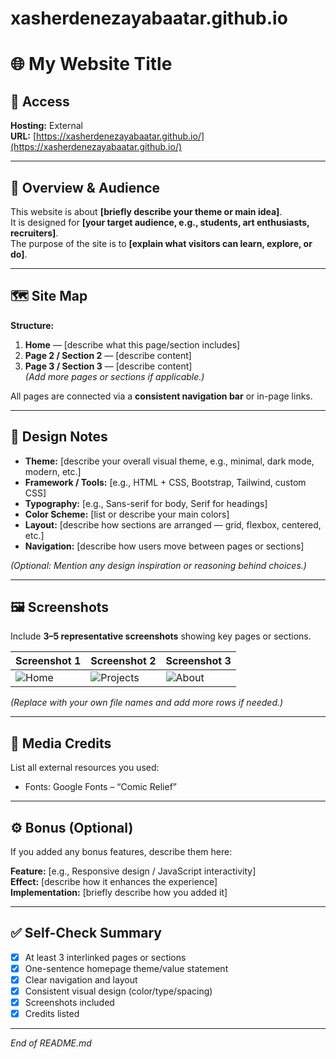 # xasherdenezayabaatar.github.io

# 🌐 My Website Title

## 🔗 Access
**Hosting:** External  
**URL:** [https://xasherdenezayabaatar.github.io/](https://xasherdenezayabaatar.github.io/)

---

## 🧭 Overview & Audience
This website is about **[briefly describe your theme or main idea]**.  
It is designed for **[your target audience, e.g., students, art enthusiasts, recruiters]**.  
The purpose of the site is to **[explain what visitors can learn, explore, or do]**.

---

## 🗺️ Site Map
**Structure:**
1. **Home** — [describe what this page/section includes]  
2. **Page 2 / Section 2** — [describe content]  
3. **Page 3 / Section 3** — [describe content]  
*(Add more pages or sections if applicable.)*

All pages are connected via a **consistent navigation bar** or in-page links.

---

## 🎨 Design Notes
- **Theme:** [describe your overall visual theme, e.g., minimal, dark mode, modern, etc.]  
- **Framework / Tools:** [e.g., HTML + CSS, Bootstrap, Tailwind, custom CSS]  
- **Typography:** [e.g., Sans-serif for body, Serif for headings]  
- **Color Scheme:** [list or describe your main colors]  
- **Layout:** [describe how sections are arranged — grid, flexbox, centered, etc.]  
- **Navigation:** [describe how users move between pages or sections]  

*(Optional: Mention any design inspiration or reasoning behind choices.)*

---

## 🖼️ Screenshots
Include **3–5 representative screenshots** showing key pages or sections.  

| Screenshot 1 | Screenshot 2 | Screenshot 3 |
|---------------|---------------|---------------|
| ![Home](https://xasherdenezayabaatar.github.io/screenshots/homepage.png) | ![Projects](https://xasherdenezayabaatar.github.io/screenshots/projectpage.png) | ![About](https://xasherdenezayabaatar.github.io/screenshots/aboutpage.png) |

*(Replace with your own file names and add more rows if needed.)*

---

## 📸 Media Credits
List all external resources you used:  
- Fonts: Google Fonts – “Comic Relief”

---

## ⚙️ Bonus (Optional)
If you added any bonus features, describe them here:

**Feature:** [e.g., Responsive design / JavaScript interactivity]  
**Effect:** [describe how it enhances the experience]  
**Implementation:** [briefly describe how you added it]  

---

## ✅ Self-Check Summary
- [x] At least 3 interlinked pages or sections  
- [x] One-sentence homepage theme/value statement  
- [x] Clear navigation and layout  
- [x] Consistent visual design (color/type/spacing)  
- [X] Screenshots included  
- [x] Credits listed  

---

*End of README.md*
